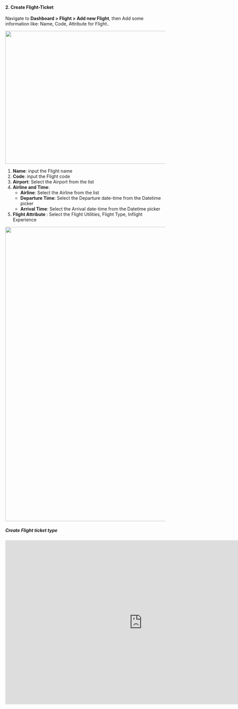 <h4>2. Create Flight-Ticket</h4>
<p>Navigate to <strong>Dashboard &gt; Flight &gt; Add new Flight</strong>, then Add some information like: Name, Code, Attribute for Flight..</p>
<p><img src="/assets/images/eec20f3a31b737cc69982f3f1aa70188.png" alt="" width="1006" height="417" /></p>
<ol>
<li><strong>Name</strong>: input the Flight name</li>
<li><strong>Code</strong>: input the Flight code</li>
<li><strong>Airport</strong>: Select the Airport from the list</li>
<li><strong>Airline and Time</strong>:
<ul>
<li><strong>Airline</strong>: Select the Airline from the list</li>
<li><strong>Departure Time</strong>: Select the Departure date-time from the Datetime picker</li>
<li><strong>Arrival Time</strong>: Select the Arrival date-time from the Datetime picker</li>
</ul>
</li>
<li><strong>Flight Attribute </strong>: Select the Flight Utilities, Flight Type, Inflight Experience</li>
</ol>
<p><img src="/assets/images/854171984b35e3e892378a2c5c05c88b.png" alt="" width="1110" height="924" /></p>
<h5><a>Create Flight ticket type</a></h5>
<p><iframe title="YouTube video player" src="https://www.youtube.com/embed/3Nkc5CgaVOU" width="860" height="515" frameborder="0" allowfullscreen="allowfullscreen"></iframe></p>
<p>&nbsp;</p>